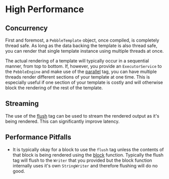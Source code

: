 # High Performance


## Concurrency
First and foremost, a `PebbleTemplate` object, once compiled, is completely thread safe. As long as the data backing
the template is also thread safe, you can render that single template instance using multiple threads at once.

The actual rendering of a template will typically occur in a sequential manner, from top to bottom. If, however,
you provide an `ExecutorService` to the `PebbleEngine` and make use of the [parallel](../tag/parallel) tag, you can
have multiple threads render different sections of your template at one time. This is especially useful if one section
of your template is costly and will otherwise block the rendering of the rest of the template.

## Streaming
The use of the [flush](../tag/flush) tag can be used to stream the rendered output as it's being rendered.
This can significantly improve latency.

## Performance Pitfalls
- It is typically okay for a block to use the `flush` tag unless the contents of that block is being rendered using the [block](../function/block) function. Typically the flush tag will flush to the `Writer` that you provided but the block function internally uses it's own `StringWriter` and therefore flushing will do no good.